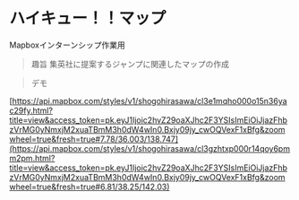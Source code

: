 # ハイキュー！！マップ
Mapboxインターンシップ作業用
> 趣旨
集英社に提案するジャンプに関連したマップの作成

> デモ   

[https://api.mapbox.com/styles/v1/shogohirasawa/cl3e1mqho000o15n36yac29fy.html?title=view&access_token=pk.eyJ1Ijoic2hvZ29oaXJhc2F3YSIsImEiOiJjazFhbzVrMG0yNmxjM2xuaTBmM3h0dW4wIn0.Bxjy09jy_cwOQVexF1xBfg&zoomwheel=true&fresh=true#7.78/36.003/138.747](https://api.mapbox.com/styles/v1/shogohirasawa/cl3gzhtxp000r14qoy6pmm2pm.html?title=view&access_token=pk.eyJ1Ijoic2hvZ29oaXJhc2F3YSIsImEiOiJjazFhbzVrMG0yNmxjM2xuaTBmM3h0dW4wIn0.Bxjy09jy_cwOQVexF1xBfg&zoomwheel=true&fresh=true#6.81/38.25/142.03)


